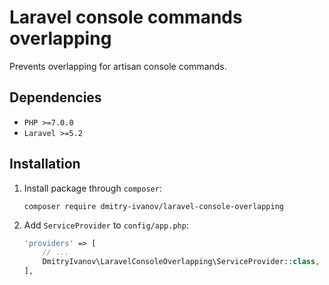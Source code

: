 # Laravel console commands overlapping

Prevents overlapping for artisan console commands.

## Dependencies
- `PHP >=7.0.0`
- `Laravel >=5.2`

## Installation

1. Install package through `composer`:
    ```shell
    composer require dmitry-ivanov/laravel-console-overlapping
    ```

2. Add `ServiceProvider` to `config/app.php`:
    ```php
    'providers' => [
        // ...
        DmitryIvanov\LaravelConsoleOverlapping\ServiceProvider::class,
    ],
    ```
